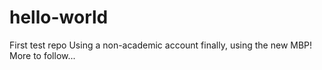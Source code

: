 # hello-world
First test repo
Using a non-academic account finally, using the new MBP!
More to follow...

